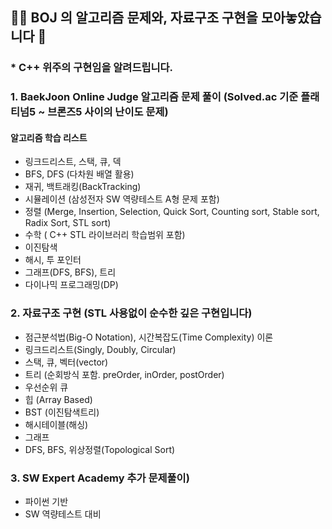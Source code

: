 ## 🧙‍♂️ BOJ 의 알고리즘 문제와, 자료구조 구현을 모아놓았습니다 🧙‍

### * C++ 위주의 구현임을 알려드립니다.

### 1. BaekJoon Online Judge 알고리즘 문제 풀이 (Solved.ac 기준 플래티넘5 ~ 브론즈5 사이의 난이도 문제)

#### 알고리즘 학습 리스트
- 링크드리스트, 스택, 큐, 덱
- BFS, DFS (다차원 배열 활용)
- 재귀, 백트래킹(BackTracking)
- 시뮬레이션 (삼성전자 SW 역량테스트 A형 문제 포함)
- 정렬 (Merge, Insertion, Selection, Quick Sort, Counting sort, Stable sort, Radix Sort, STL sort)
- 수학 ( C++ STL 라이브러리 학습범위 포함)
- 이진탐색
- 해시, 투 포인터
- 그래프(DFS, BFS), 트리
- 다이나믹 프로그래밍(DP)

### 2. 자료구조 구현 (STL 사용없이 순수한 깊은 구현입니다) 
- 점근분석법(Big-O Notation), 시간복잡도(Time Complexity) 이론
- 링크드리스트(Singly, Doubly, Circular)
- 스택, 큐, 벡터(vector)
- 트리 (순회방식 포함. preOrder, inOrder, postOrder)
- 우선순위 큐
- 힙 (Array Based)
- BST (이진탐색트리)
- 해시테이블(해싱)
- 그래프
- DFS, BFS, 위상정렬(Topological Sort)

### 3. SW Expert Academy 추가 문제풀이)
- 파이썬 기반
- SW 역량테스트 대비
